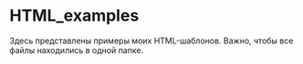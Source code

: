 # HTML_examples

Здесь представлены примеры моих HTML-шаблонов. Важно, чтобы все файлы находились в одной папке.
